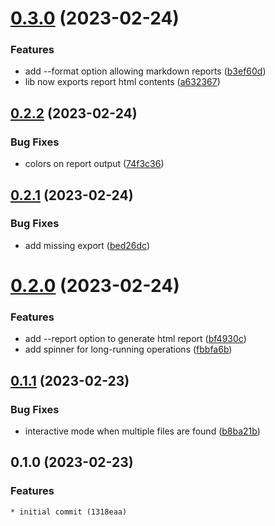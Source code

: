# [0.3.0](https://github.com/sinedied/a11y-ai/compare/0.2.2...0.3.0) (2023-02-24)


### Features

* add --format option allowing markdown reports ([b3ef60d](https://github.com/sinedied/a11y-ai/commit/b3ef60dbd5251129ec0566812a6c2e6e1d69016c))
* lib now exports report html contents ([a632367](https://github.com/sinedied/a11y-ai/commit/a632367c11e2d1113970a3dd8c28362c1155157f))

## [0.2.2](https://github.com/sinedied/a11y-ai/compare/0.2.1...0.2.2) (2023-02-24)


### Bug Fixes

* colors on report output ([74f3c36](https://github.com/sinedied/a11y-ai/commit/74f3c36fb932e9c8c7d330717da1e7ac915368f4))

## [0.2.1](https://github.com/sinedied/a11y-ai/compare/0.2.0...0.2.1) (2023-02-24)


### Bug Fixes

* add missing export ([bed26dc](https://github.com/sinedied/a11y-ai/commit/bed26dc5ec81c37b958c7d2e36c497581dc9555c))

# [0.2.0](https://github.com/sinedied/a11y-ai/compare/0.1.1...0.2.0) (2023-02-24)


### Features

* add --report option to generate html report ([bf4930c](https://github.com/sinedied/a11y-ai/commit/bf4930c9e09d6e7e51189bcdcd42a5f082e0ce84))
* add spinner for long-running operations ([fbbfa6b](https://github.com/sinedied/a11y-ai/commit/fbbfa6b30b15516da52193d840c86ee6287fcde9))

## [0.1.1](https://github.com/sinedied/a11y-ai/compare/0.1.0...0.1.1) (2023-02-23)


### Bug Fixes

* interactive mode when multiple files are found ([b8ba21b](https://github.com/sinedied/a11y-ai/commit/b8ba21bf5d9840260d488ff178e00623a423820c))

## 0.1.0 (2023-02-23)

### Features
    * initial commit (1318eaa)
